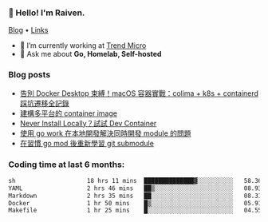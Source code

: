 <!-- ![Codewars](https://www.codewars.com/users/omegaatt36/badges/small) -->
### 👋 Hello! I'm Raiven.
[Blog](https://www.omegaatt.com) • [Links](https://link.omegaatt.com)

- 🔭 I’m currently working at [Trend Micro](https://www.trendmicro.com)
- 💬 Ask me about **Go, Homelab, Self-hosted**

### Blog posts
<!-- BLOG-POST-LIST:START -->
- [告別 Docker Desktop 束縛！macOS 容器實戰：colima + k8s + containerd 踩坑遷移全記錄](https://www.omegaatt.com/blogs/develop/2025/colima_docker_alternative_on_macos/)
- [建構多平台的 container image](https://www.omegaatt.com/blogs/develop/2025/building_multiple_platform_container_image/)
- [Never Install Locally？試試 Dev Container](https://www.omegaatt.com/blogs/develop/2025/dev_container/)
- [使用 go work 在本地開發解決同時開發 module 的問題](https://www.omegaatt.com/blogs/develop/2025/go_module_and_go_work/)
- [在習慣 go mod 後重新學習 git submodule](https://www.omegaatt.com/blogs/develop/2025/git_submodule_turorial/)
<!-- BLOG-POST-LIST:END -->

### Coding time at last 6 months:
<!--START_SECTION:waka-->

```txt
sh                    18 hrs 11 mins  ██████████████▓░░░░░░░░░░   58.36 %
YAML                  2 hrs 46 mins   ██▒░░░░░░░░░░░░░░░░░░░░░░   08.93 %
Markdown              2 hrs 35 mins   ██░░░░░░░░░░░░░░░░░░░░░░░   08.31 %
Docker                1 hr 50 mins    █▒░░░░░░░░░░░░░░░░░░░░░░░   05.91 %
Makefile              1 hr 25 mins    █░░░░░░░░░░░░░░░░░░░░░░░░   04.55 %
```

<!--END_SECTION:waka-->
